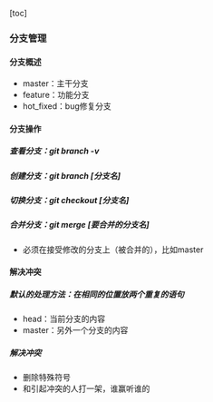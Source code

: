 [toc]

### 分支管理

#### 分支概述

* master：主干分支
* feature：功能分支
* hot_fixed：bug修复分支

#### 分支操作

##### 查看分支：git branch -v

##### 创建分支：git branch [分支名]

##### 切换分支：git checkout [分支名]

##### 合并分支：git merge [要合并的分支名]

* 必须在接受修改的分支上（被合并的），比如master

#### 解决冲突

##### 默认的处理方法：在相同的位置放两个重复的语句

* head：当前分支的内容
* master：另外一个分支的内容

##### 解决冲突

* 删除特殊符号
* 和引起冲突的人打一架，谁赢听谁的

